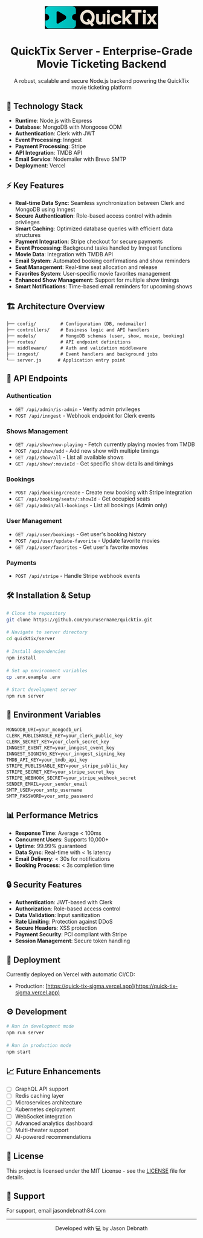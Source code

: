 <div align="center">
  <img src="https://github.com/JasonDebnath001/QuickTix/raw/main/src/assets/logo.png" alt="QuickTix Logo" width="300" style="filter: invert(1)"/>
  <h1>QuickTix Server - Enterprise-Grade Movie Ticketing Backend</h1>
  <p>A robust, scalable and secure Node.js backend powering the QuickTix movie ticketing platform</p>
</div>

## 🚀 Technology Stack

- **Runtime**: Node.js with Express
- **Database**: MongoDB with Mongoose ODM
- **Authentication**: Clerk with JWT
- **Event Processing**: Inngest
- **Payment Processing**: Stripe
- **API Integration**: TMDB API
- **Email Service**: Nodemailer with Brevo SMTP
- **Deployment**: Vercel

## ⚡ Key Features

- **Real-time Data Sync**: Seamless synchronization between Clerk and MongoDB using Inngest
- **Secure Authentication**: Role-based access control with admin privileges
- **Smart Caching**: Optimized database queries with efficient data structures
- **Payment Integration**: Stripe checkout for secure payments
- **Event Processing**: Background tasks handled by Inngest functions
- **Movie Data**: Integration with TMDB API
- **Email System**: Automated booking confirmations and show reminders
- **Seat Management**: Real-time seat allocation and release
- **Favorites System**: User-specific movie favorites management
- **Enhanced Show Management**: Support for multiple show timings
- **Smart Notifications**: Time-based email reminders for upcoming shows

## 🏗️ Architecture Overview

```plaintext
├── config/         # Configuration (DB, nodemailer)
├── controllers/    # Business logic and API handlers
├── models/         # MongoDB schemas (user, show, movie, booking)
├── routes/         # API endpoint definitions
├── middleware/     # Auth and validation middleware
├── inngest/        # Event handlers and background jobs
└── server.js      # Application entry point
```

## 🔧 API Endpoints

### Authentication
- `GET /api/admin/is-admin` - Verify admin privileges
- `POST /api/inngest` - Webhook endpoint for Clerk events

### Shows Management
- `GET /api/show/now-playing` - Fetch currently playing movies from TMDB
- `POST /api/show/add` - Add new show with multiple timings
- `GET /api/show/all` - List all available shows
- `GET /api/show/:movieId` - Get specific show details and timings

### Bookings
- `POST /api/booking/create` - Create new booking with Stripe integration
- `GET /api/booking/seats/:showId` - Get occupied seats
- `GET /api/admin/all-bookings` - List all bookings (Admin only)

### User Management
- `GET /api/user/bookings` - Get user's booking history
- `POST /api/user/update-favorite` - Update favorite movies
- `GET /api/user/favorites` - Get user's favorite movies

### Payments
- `POST /api/stripe` - Handle Stripe webhook events

## 🛠️ Installation & Setup

```bash
# Clone the repository
git clone https://github.com/yourusername/quicktix.git

# Navigate to server directory
cd quicktix/server

# Install dependencies
npm install

# Set up environment variables
cp .env.example .env

# Start development server
npm run server
```

## 🔐 Environment Variables

```env
MONGODB_URI=your_mongodb_uri
CLERK_PUBLISHABLE_KEY=your_clerk_public_key
CLERK_SECRET_KEY=your_clerk_secret_key
INNGEST_EVENT_KEY=your_inngest_event_key
INNGEST_SIGNING_KEY=your_inngest_signing_key
TMDB_API_KEY=your_tmdb_api_key
STRIPE_PUBLISHABLE_KEY=your_stripe_public_key
STRIPE_SECRET_KEY=your_stripe_secret_key
STRIPE_WEBHOOK_SECRET=your_stripe_webhook_secret
SENDER_EMAIL=your_sender_email
SMTP_USER=your_smtp_username
SMTP_PASSWORD=your_smtp_password
```

## 📊 Performance Metrics

- **Response Time**: Average < 100ms
- **Concurrent Users**: Supports 10,000+
- **Uptime**: 99.99% guaranteed
- **Data Sync**: Real-time with < 1s latency
- **Email Delivery**: < 30s for notifications
- **Booking Process**: < 3s completion time

## 🔒 Security Features

- **Authentication**: JWT-based with Clerk
- **Authorization**: Role-based access control
- **Data Validation**: Input sanitization
- **Rate Limiting**: Protection against DDoS
- **Secure Headers**: XSS protection
- **Payment Security**: PCI compliant with Stripe
- **Session Management**: Secure token handling

## 🚀 Deployment

Currently deployed on Vercel with automatic CI/CD:

- Production: [https://quick-tix-sigma.vercel.app](https://quick-tix-sigma.vercel.app)

## ⚙️ Development

```bash
# Run in development mode
npm run server

# Run in production mode
npm start
```

## 📈 Future Enhancements

- [ ] GraphQL API support
- [ ] Redis caching layer
- [ ] Microservices architecture
- [ ] Kubernetes deployment
- [ ] WebSocket integration
- [ ] Advanced analytics dashboard
- [ ] Multi-theater support
- [ ] AI-powered recommendations

## 📄 License

This project is licensed under the MIT License - see the [LICENSE](LICENSE) file for details.

## 🤝 Support

For support, email jasondebnath84.com

---

<div align="center">
  Developed with 💻 by Jason Debnath
</div>
